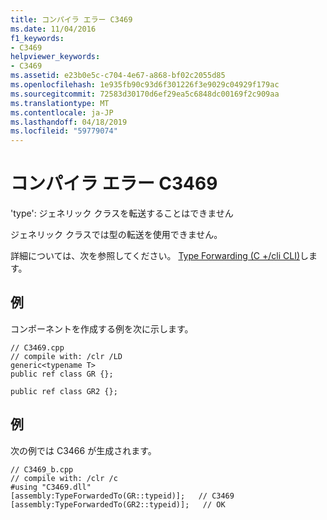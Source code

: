 ```yaml
---
title: コンパイラ エラー C3469
ms.date: 11/04/2016
f1_keywords:
- C3469
helpviewer_keywords:
- C3469
ms.assetid: e23b0e5c-c704-4e67-a868-bf02c2055d85
ms.openlocfilehash: 1e935fb90c93d6f301226f3e9029c04929f179ac
ms.sourcegitcommit: 72583d30170d6ef29ea5c6848dc00169f2c909aa
ms.translationtype: MT
ms.contentlocale: ja-JP
ms.lasthandoff: 04/18/2019
ms.locfileid: "59779074"
---
```

# <a name="compiler-error-c3469"></a>コンパイラ エラー C3469

'type': ジェネリック クラスを転送することはできません

ジェネリック クラスでは型の転送を使用できません。

詳細については、次を参照してください。 [Type Forwarding (C +/cli CLI)](../../extensions/type-forwarding-cpp-cli.md)します。

## <a name="example"></a>例

コンポーネントを作成する例を次に示します。

```
// C3469.cpp
// compile with: /clr /LD
generic<typename T>
public ref class GR {};

public ref class GR2 {};
```

## <a name="example"></a>例

次の例では C3466 が生成されます。

```
// C3469_b.cpp
// compile with: /clr /c
#using "C3469.dll"
[assembly:TypeForwardedTo(GR::typeid)];   // C3469
[assembly:TypeForwardedTo(GR2::typeid)];   // OK
```